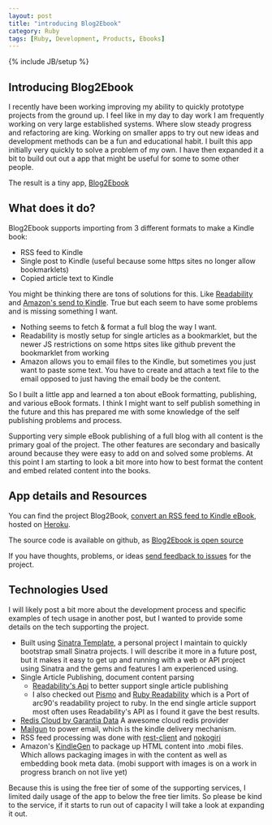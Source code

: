 ```yaml
---
layout: post
title: "introducing Blog2Ebook"
category: Ruby
tags: [Ruby, Development, Products, Ebooks]
---
```

{% include JB/setup %}

## Introducing Blog2Ebook

I recently have been working improving my ability to quickly prototype projects from the ground up. I feel like in my day to day work I am frequently working on very large established systems. Where slow steady progress and refactoring are king. Working on smaller apps to try out new ideas and development methods can be a fun and educational habit. I built this app initially very quickly to solve a problem of my own. I have then expanded it a bit to build out out a app that might be useful for some to some other people.

The result is a tiny app, [Blog2Ebook](http://blog2ebook.herokuapp.com/)

## What does it do?

Blog2Ebook supports importing from 3 different formats to make a Kindle book:

* RSS feed to Kindle
* Single post to Kindle (useful because some https sites no longer allow bookmarklets)
* Copied article text to Kindle

You might be thinking there are tons of solutions for this. Like [Readability](http://www.readability.com/) and [Amazon's send to Kindle](http://www.amazon.com/gp/sendtokindle). True but each seem to have some problems and is missing something I want. 

* Nothing seems to fetch & format a full blog the way I want.
* Readability is mostly setup for single articles as a bookmarklet, but the newer JS restrictions on some https sites like github prevent the bookmarklet from working
* Amazon allows you to email files to the Kindle, but sometimes you just want to paste some text. You have to create and attach a text file to the email opposed to just having the email body be the content.

So I built a little app and learned a ton about eBook formatting, publishing, and various eBook formats. I think I might want to self publish something in the future and this has prepared me with some knowledge of the self publishing problems and process.

Supporting very simple eBook publishing of a full blog with all content is the primary goal of the project. The other features are secondary and basically around because they were easy to add on and solved some problems. At this point I am starting to look a bit more into how to best format the content and embed related content into the books.

## App details and Resources

You can find the project Blog2Book, [convert an RSS feed to Kindle eBook](http://blog2ebook.herokuapp.com/), hosted on [Heroku](http://heroku.com).

The source code is available on github, as [Blog2Ebook is open source](https://github.com/danmayer/blog2ebook)

If you have thoughts, problems, or ideas [send feedback to issues](https://github.com/danmayer/blog2ebook/issues) for the project.

## Technologies Used

I will likely post a bit more about the development process and specific examples of tech usage in another post, but I wanted to provide some details on the tech supporting the project.

* Built using [Sinatra Template](https://github.com/danmayer/sinatra_template), a personal project I maintain to quickly bootstrap small Sinatra projects. I will describe it more in a future post, but it makes it easy to get up and running with a web or API project using Sinatra and the gems and features I am experienced using.
* Single Article Publishing, document content parsing
  * [Readability's Api](http://www.readability.com/) to better support single article publishing
  * I also checked out [Pismo](https://github.com/peterc/pismo) and [Ruby Readability](https://github.com/cantino/ruby-readability) which is a Port of arc90's readability project to ruby. In the end single article support most often uses Readability's API as I found it gave the best results.
* [Redis Cloud by Garantia Data](http://redis-cloud.com) A awesome cloud redis provider
* [Mailgun](http://www.mailgun.com/) to power email, which is the kindle delivery mechanism.
* RSS feed processing was done with [rest-client](https://github.com/rest-client/rest-client) and [nokogiri](http://nokogiri.org/)
* Amazon's [KindleGen](http://www.amazon.com/gp/feature.html?ie=UTF8&docId=1000765211) to package up HTML content into .mobi files. Which allows packaging images in with the content as well as embedding book meta data. (mobi support with images is on a work in progress branch on not live yet)

Because this is using the free tier of some of the supporting services, I limited daily usage of the app to below the free tier limits. So please be kind to the service, if it starts to run out of capacity I will take a look at expanding it out.